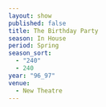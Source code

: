 ```yaml
---
layout: show
published: false
title: The Birthday Party
season: In House
period: Spring
season_sort: 
  - "240"
  - 240
year: "96_97"
venue: 
  - New Theatre
---
```



